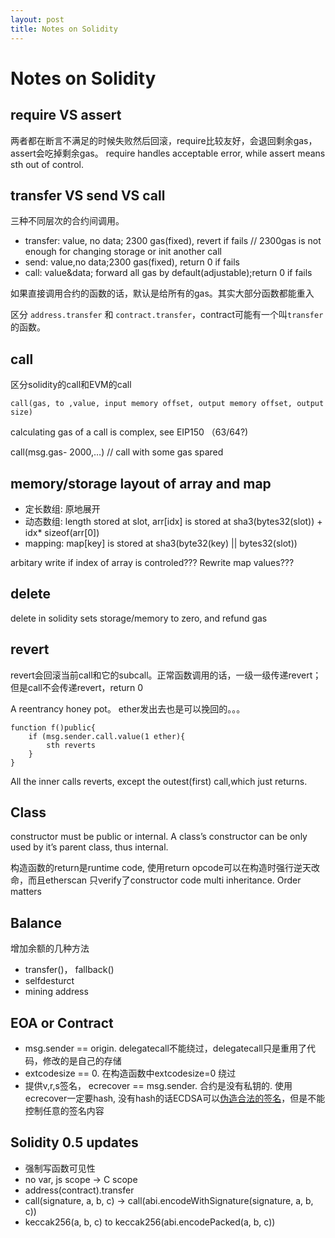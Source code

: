 ```yaml
---
layout: post
title: Notes on Solidity
---
```

# Notes on Solidity
## require VS assert

两者都在断言不满足的时候失败然后回滚，require比较友好，会退回剩余gas， assert会吃掉剩余gas。
require handles acceptable error, while assert means sth out of control.

## transfer VS send VS call
三种不同层次的合约间调用。

* transfer: value, no data; 2300 gas(fixed), revert if fails // 2300gas is not enough for changing storage or init another call
* send: value,no data;2300 gas(fixed), return 0 if fails
* call: value&data; forward all gas by default(adjustable);return 0 if fails

如果直接调用合约的函数的话，默认是给所有的gas。其实大部分函数都能重入

区分 `address.transfer` 和 `contract.transfer`，contract可能有一个叫`transfer`的函数。

## call
区分solidity的call和EVM的call
```
call(gas, to ,value, input memory offset, output memory offset, output size)
```
calculating gas of a call is complex, see EIP150 （63/64?)

call(msg.gas- 2000,…) // call with some gas spared

## memory/storage layout of array and map

* 定长数组: 原地展开
* 动态数组: length stored at slot, arr[idx] is stored at sha3(bytes32(slot)) + idx* sizeof(arr[0])
* mapping: map[key] is stored at sha3(byte32(key) || bytes32(slot))

arbitary write if index of array is controled??? Rewrite map values???
## delete
delete in solidity sets storage/memory to zero, and refund gas

## revert

revert会回滚当前call和它的subcall。正常函数调用的话，一级一级传递revert；但是call不会传递revert，return 0

A reentrancy honey pot。 ether发出去也是可以挽回的。。。
```solidity
function f()public{
    if (msg.sender.call.value(1 ether){
        sth reverts
    }
}
```

All the inner calls reverts, except the outest(first) call,which just returns.

## Class
constructor must be public or internal. A class’s constructor can be only used by it’s parent class, thus internal.

构造函数的return是runtime code, 使用return opcode可以在构造时强行逆天改命，而且etherscan 只verify了constructor code
multi inheritance. Order matters

## Balance
增加余额的几种方法

* transfer()， fallback()
* selfdesturct
* mining address

## EOA or Contract

* msg.sender == origin. delegatecall不能绕过，delegatecall只是重用了代码，修改的是自己的存储
* extcodesize == 0. 在构造函数中extcodesize=0 绕过
* 提供v,r,s签名， ecrecover == msg.sender. 合约是没有私钥的. 使用ecrecover一定要hash, 没有hash的话ECDSA可以[伪造合法的签名](http://www.metzdowd.com/pipermail/cryptography/2017-March/031755.html)，但是不能控制任意的签名内容

## Solidity 0.5 updates

* 强制写函数可见性
* no var, js scope -> C scope
* address(contract).transfer
* call(signature, a, b, c) -> call(abi.encodeWithSignature(signature, a, b, c))
* keccak256(a, b, c) to keccak256(abi.encodePacked(a, b, c))
